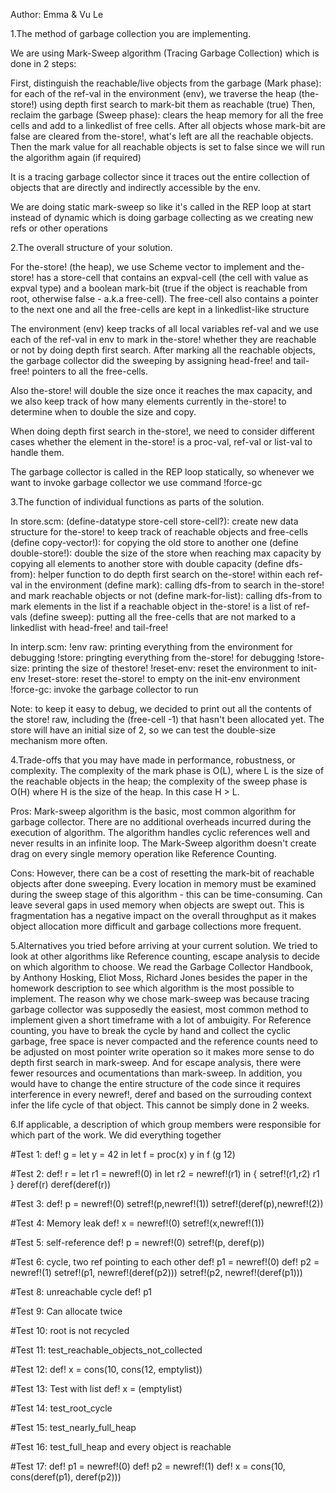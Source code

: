 Author: Emma & Vu Le

1.The method of garbage collection you are implementing.

We are using Mark-Sweep algorithm (Tracing Garbage Collection) which is done in 2 steps:

First, distinguish the reachable/live objects from the garbage (Mark phase): for each of the ref-val in the environment (env), we traverse the heap (the-store!) using depth first search to mark-bit them as reachable (true)
Then, reclaim the garbage (Sweep phase): clears the heap memory for all the free cells and add to a linkedlist of free cells. After all objects whose mark-bit are false are cleared from the-store!, what's left are all the reachable objects. Then the mark value for all reachable objects is set to false since we will run the algorithm again (if required)

It is a tracing garbage collector since it traces out the entire collection of objects that are directly and indirectly accessible by the env.

We are doing static mark-sweep so like it's called in the REP loop at start instead of dynamic which is doing garbage collecting as we creating new refs or other operations

2.The overall structure of your solution.

For the-store! (the heap), we use Scheme vector to implement and the-store! has a store-cell that contains an expval-cell (the cell with value as expval type) and a boolean mark-bit (true if the object is reachable from root, otherwise false - a.k.a free-cell). The free-cell also contains a pointer to the next one and all the free-cells are kept in a linkedlist-like structure

The environment (env) keep tracks of all local variables ref-val and we use each of the ref-val in env to mark in the-store! whether they are reachable or not by doing depth first search. After marking all the reachable objects, the garbage collector did the sweeping by assigning head-free! and tail-free! pointers to all the free-cells.

Also the-store! will double the size once it reaches the max capacity, and we also keep track of how many elements currently in the-store! to determine when to double the size and copy.

When doing depth first search in the-store!, we need to consider different cases whether the element in the-store! is a proc-val, ref-val or list-val to handle them.

The garbage collector is called in the REP loop statically, so whenever we want to invoke garbage collector we use command !force-gc

3.The function of individual functions as parts of the solution.

In store.scm:
(define-datatype store-cell store-cell?): create new data structure for the-store! to keep track of reachable objects and free-cells
(define copy-vector!): for copying the old store to another one
(define double-store!): double the size of the store when reaching max capacity by copying all elements to another store with double capacity
(define dfs-from): helper function to do depth first search on the-store! within each ref-val in the environment 
(define mark): calling dfs-from to search in the-store! and mark reachable objects or not
(define mark-for-list): calling dfs-from to mark elements in the list if a reachable object in the-store! is a list of ref-vals
(define sweep): putting all the free-cells that are not marked to a linkedlist with head-free! and tail-free!

In interp.scm:
!env raw: printing everything from the environment for debugging
!store: pringting everything from the-store! for debugging
!store-size: printing the size of thestore!
!reset-env: reset the environment to init-env
!reset-store: reset the-store! to empty on the init-env environment
!force-gc: invoke the garbage collector to run

Note: to keep it easy to debug, we decided to print out all the contents of the store! raw, including the (free-cell -1) that hasn't been allocated yet. The store will have an initial size of 2, so we can test the double-size mechanism more often. 


4.Trade-offs that you may have made in performance, robustness, or complexity.
The complexity of the mark phase is O(L), where L is the size of the reachable objects in the heap; the complexity of the sweep phase is O(H) where H is the size of the heap. In this case H > L.

Pros:
Mark-sweep algorithm is the basic, most common algorithm for garbage collector. 
There are no additional overheads incurred during the execution of algorithm.
The algorithm handles cyclic references well and never results in an infinite loop.
The Mark-Sweep algorithm doesn't create drag on every single memory operation like Reference Counting.

Cons:
However, there can be a cost of resetting the mark-bit of reachable objects after done sweeping. 
Every location in memory must be examined during the sweep stage of this algorithm - this can be time-consuming.
Can leave several gaps in used memory when objects are swept out. This is fragmentation has a negative impact on the overall throughput as it makes object allocation more difficult and garbage collections more frequent. 

5.Alternatives you tried before arriving at your current solution.
We tried to look at other algorithms like Reference counting, escape analysis to decide on which algorithm to choose. We read the Garbage Collector Handbook, by Anthony Hosking, Eliot Moss, Richard Jones besides the paper in the homework description to see which algorithm is the most possible to implement. The reason why we chose mark-sweep was because tracing garbage collector was supposedly the easiest, most common method to implement given a short timeframe with a lot of ambuigity. For Reference counting, you have to break the cycle by hand and collect the cyclic garbage, free space is never compacted and the reference counts need to be adjusted on most pointer write operation so it makes more sense to do depth first search in mark-sweep. And for escape analysis, there were fewer resources and ocumentations than mark-sweep. In addition, you would have to change the entire structure of the code since it requires interference in every newref!, deref and based on the surrouding context infer the life cycle of that object. This cannot be simply done in 2 weeks. 

6.If applicable, a description of which group members were responsible for which part of the work.
We did everything together

#Test 1: 
def! g = let y = 42 in let f = proc(x) y in f
(g 12)

#Test 2: 
def! r = let r1 = newref!(0) in let r2 = newref!(r1) in { setref!(r1,r2)  r1 }
deref(r)
deref(deref(r))

#Test 3:
def! p = newref!(0)
setref!(p,newref!(1))
setref!(deref(p),newref!(2))

#Test 4: Memory leak
def! x = newref!(0)
setref!(x,newref!(1))

#Test 5: self-reference
def! p = newref!(0)
setref!(p, deref(p))

#Test 6: cycle, two ref pointing to each other
def! p1 = newref!(0)
def! p2 = newref!(1)
setref!(p1, newref!(deref(p2)))
setref!(p2, newref!(deref(p1)))

#Test 8: unreachable cycle
def! p1 

#Test 9: Can allocate twice

#Test 10: root is not recycled

#Test 11: test_reachable_objects_not_collected

#Test 12:
def! x = cons(10, cons(12, emptylist))

#Test 13: Test with list
def! x = (emptylist)

#Test 14: test_root_cycle

#Test 15: test_nearly_full_heap

#Test 16: test_full_heap and every object is reachable

#Test 17:
def! p1 = newref!(0)
def! p2 = newref!(1)
def! x = cons(10, cons(deref(p1), deref(p2)))
